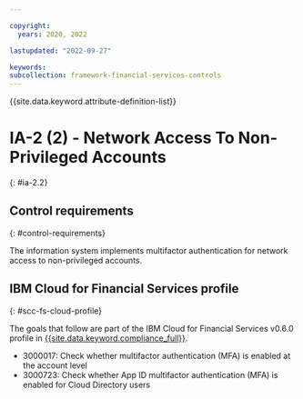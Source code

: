 ```yaml
---

copyright:
  years: 2020, 2022

lastupdated: "2022-09-27"

keywords: 
subcollection: framework-financial-services-controls
---
```


{{site.data.keyword.attribute-definition-list}}

         
# IA-2 (2) - Network Access To Non-Privileged Accounts
{: #ia-2.2}

## Control requirements
{: #control-requirements}

The information system implements multifactor authentication for network access to non-privileged accounts.

## IBM Cloud for Financial Services profile
{: #scc-fs-cloud-profile}

The goals that follow are part of the IBM Cloud for Financial Services v0.6.0 profile in [{{site.data.keyword.compliance_full}}](/docs/security-compliance?topic=security-compliance-getting-started).

- 3000017: Check whether multifactor authentication (MFA) is enabled at the account level 
- 3000723: Check whether App ID multifactor authentication (MFA) is enabled for Cloud Directory users



